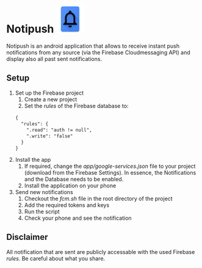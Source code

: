 # Notipush ![Notipush](https://github.com/timonback/notipush/blob/master/app/src/main/res/mipmap-hdpi/ic_launcher.png?raw=true)

Notipush is an android application that allows to receive instant push notifications from any source (via the Firebase Cloudmessaging API) and display also all past sent notifications.

## Setup

1. Set up the Firebase project
    1. Create a new project
    2. Set the *rules* of the Firebase database to:
    ```
    {
      "rules": {
        ".read": "auth != null",
        ".write": "false"
      }
    }
    ```
2. Install the app
    1. If required, change the *app/google-services.json* file to your project (download from the Firebase Settings). In essence, the Notifications and the Database needs to be enabled.
    2. Install the application on your phone
3. Send new notifications
    1. Checkout the *fcm.sh* file in the root directory of the project
    2. Add the required tokens and keys
    3. Run the script
    4. Check your phone and see the notification

## Disclaimer
All notification that are sent are publicly accessable with the used Firebase *rules*. Be careful about what you share.
